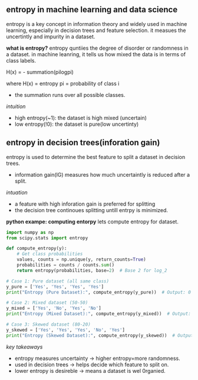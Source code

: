 ## entropy in machine learning and data science 

entropy is a key concept in information theory and widely used in machine learning, especially in decision trees and feature selection. it measues the uncertintly and impurity in a dataset. 

**what is entropy?**
entropy quntiies the degree of disorder or randomness in a dataset. in machine leanring, it tells us how mixed the data is in terms of class labels. 

H(x)  = - summation(pilogpi)

where 
H(x) = entropy
pi = probability of class i 
- the summation runs over all possible classes. 

*intuition*
- high entropy(~1): the dataset is high mixed (uncertain)
- low entropy(!0): the dataset is pure(low uncertinty)

## entropy in decision trees(inforation gain)

entropy is used to determine the best feature to split a dataset in decision trees. 
- information gain(IG) measures how much uncertaintly is reduced after a split. 

*intuation*
- a feature with high inforation gain is preferred for splitting 
- the decision tree continoues splitting untill entrpy is minimized. 


**python exampe: computing entorpy**
lets compute entropy for  dataset. 

```py
import numpy as np
from scipy.stats import entropy

def compute_entropy(y):
    # Get class probabilities
    values, counts = np.unique(y, return_counts=True)
    probabilities = counts / counts.sum()
    return entropy(probabilities, base=2)  # Base 2 for log_2

# Case 1: Pure dataset (all same class)
y_pure = ['Yes', 'Yes', 'Yes', 'Yes']
print("Entropy (Pure Dataset):", compute_entropy(y_pure))  # Output: 0

# Case 2: Mixed dataset (50-50)
y_mixed = ['Yes', 'No', 'Yes', 'No']
print("Entropy (Mixed Dataset):", compute_entropy(y_mixed))  # Output: 1

# Case 3: Skewed dataset (80-20)
y_skewed = ['Yes', 'Yes', 'Yes', 'No', 'Yes']
print("Entropy (Skewed Dataset):", compute_entropy(y_skewed))  # Output: <1

```
*key takeaways*
- entropy measures uncertainty -> higher entropy=more randomness. 
- used in decision trees -> helps decide which feature to split on. 
- lower entropy is desireble -> means a dataset is wel 0rganied. 


